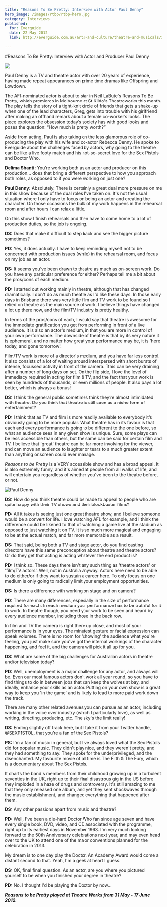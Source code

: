 ```yaml
---
title: "Reasons To Be Pretty: Interview with Actor Paul Denny"
hero_image: /images/rtbp/rtbp-hero.jpg
category: Interviews
published:
  for: Everguide
  date: 22 May 2012
  link: http://everguide.com.au/arts-and-culture/theatre-and-musicals/interview/actor-paul-denny.aspx
 
---
```


#Reasons To Be Pretty: Interview with Actor and Producer Paul Denny

![](/images/rtbp/rtbp-hero.jpg)

Paul Denny is a TV and theatre actor with over 20 years of experience, having made repeat appearances on prime time dramas like Offspring and Lowdown.
 
The AFI-nominated actor is about to star in Neil LaBute's Reasons To Be Pretty, which premieres in Melbourne at St Kilda's Theatreworks this month. The play tells the story of a tight-knit circle of friends that gets a shake-up when one of the lead characters, Greg, gets into trouble with his girlfriend after making an offhand remark about a female co-worker’s looks. The piece explores the obsession today’s society has with good looks and poses the question: “How much is pretty worth?”
 
Aside from acting, Paul is also taking on the less glamorous role of co-producing the play with his wife and co-actor Rebecca Denny. He spoke to Everguide about the challenges faced by actors, why going to the theatre can be like a live footy match and his not-so-secret love for the Sex Pistols and Doctor Who.
 
**Delima Shanti:** You’re working both as an actor and producer on this production... does that bring a different perspective to how you approach both roles, as opposed to if you were working on just one?

**Paul Denny:** Absolutely. There is certainly a great deal more pressure on me in this show because of the dual roles I've taken on. It's not the usual situation where I only have to focus on being an actor and creating the character. On those occasions the bulk of my work happens in the rehearsal room and after hours I can relax a little.
 
On this show I finish rehearsals and then have to come home to a lot of production duties, so the job is ongoing.
 
**DS:** Does that make it difficult to step back and see the bigger picture sometimes?

**PD:** Yes, it does actually. I have to keep reminding myself not to be concerned with production issues (while) in the rehearsal room, and focus on my job as an actor.
 
**DS:** It seems you’ve been drawn to theatre as much as on-screen work. Do you have any particular preference for either? Perhaps tell me a bit about the pros/cons of each medium.

**PD:** I started out working mainly in theatre, although that has changed dramatically. I don't do as much theatre as I'd like these days. In those early days in Brisbane there was very little film and TV work to be found so I relied on theatre as the main source of work. I believe things have changed a lot up there now, and the film/TV industry is pretty healthy.
 
In terms of the pros/cons of each, I would say that theatre is awesome for the immediate gratification you get from performing in front of a live audience. It is also an actor's medium, in that you are more in control of your own performance. The downside of theatre is that by its very nature it is ephemeral, and no matter how great your performance may be, it is 'here today, and gone tomorrow'.
 
Film/TV work is more of a director's medium, and you have far less control. It also consists of a lot of waiting around interspersed with short bursts of intense, focussed activity in front of the camera. Tthis can be very draining after a number of long days on set. On the flip side, I love the level of immediacy required in acting for film & TV, and the fact that your work is seen by hundreds of thousands, or even millions of people. It also pays a lot better, which is always a bonus!
 
**DS:** I think the general public sometimes think they’re almost intimidated with theatre. Do you think that theatre is still seen as a niche form of entertainment?

**PD:** I think that as TV and film is more readily available to everybody it’s obviously going to be more popular. What theatre has in its favour is that each and every performance is going to be different to the one before, so what an audience sees in any given show is unique. Sure, some plays can be less accessible than others, but the same can be said for certain film and TV. I believe that 'great' theatre can be far more involving for the viewer, and can move an audience to laughter or tears to a much greater extent than anything onscreen could ever manage.
 
*Reasons to be Pretty* is a VERY accessible show and has a broad appeal. It is also extremely funny, and it's aimed at people from all walks of life, and will entertain you regardless of whether you've been to the theatre before, or not.
 
![Paul Denny](/images/rtbp/paul-denny.jpg) 
 
**DS:** How do you think theatre could be made to appeal to people who are quite happy with their TV shows and their blockbuster films?

**PD:** All it takes is seeing just one great theatre show, and I believe someone would be a convert for life. I love watching AFL for example, and I think the difference could be likened to that of watching a game live at the stadium as opposed to just watching it on TV. It is so much more magical and engaging to be at the actual match, and far more memorable as a result.
 
**DS:** That said, being both a TV and stage actor, do you find casting directors have this same preconception about theatre and theatre actors? Or do they get that acting is acting whatever the end product is?

**PD:** I think so. These days there isn't any such thing as 'theatre actors' or 'film/TV actors'. Well, not in Australia anyway. Actors here need to be able to do either/or if they want to sustain a career here. To only focus on one medium is only going to radically limit your employment opportunities.
 
**DS:** Is there a difference with working on stage and on camera?

**PD:** There are many differences, especially in the size of performance required for each. In each medium your performance has to be truthful for it to work. In theatre though, you need your work to be seen and heard by every audience member, including those in the back row.
 
In film and TV the camera is right there up close, and most of your performance is in your eyes. The minutest gesture or facial expression can speak volumes. There is no room for 'showing' the audience what you're feeling, you just make sure you've got the internal workings of the character happening, and feel it, and the camera will pick it all up for you.
 
**DS:** What are some of the big challenges for Australian actors in theatre and/or television today?

**PD:** Well, unemployment is a major challenge for any actor, and always will be. Even our most famous actors don't work all year round, so you have to find things to do in between jobs that can keep the wolves at bay, and ideally, enhance your skills as an actor. Putting on your own show is a great way to keep you 'in the game' and is likely to lead to more paid work down the track.
 
There are many other related avenues you can pursue as an actor, including working in the voice over industry (which I particularly love), as well as writing, directing, producing, etc. The sky's the limit really!
 
**DS:** Ending slightly off track here, but I take it from your Twitter handle, @SEXP1STOL, that you’re a fan of the Sex Pistols?

**PS:** I'm a fan of music in general, but I've always loved what the Sex Pistols did for popular music. They didn't play nice, and they weren't pretty, and they had something to say. They spoke for the underprivileged, and the disenchanted. My favourite movie of all time is The Filth & The Fury, which is a documentary about The Sex Pistols.
 
It charts the band's members from their childhood growing up in a turbulent seventies in the UK, right up to their final disastrous gig in the US before they imploded in a haze of drugs and controversy. It's still amazing to me that they only released one album, and yet they sent shockwaves through the music establishment, and changed everything that happened after them.
 
**DS:** Any other passions apart from music and theatre?

**PD:** Well, I've been a die-hard Doctor Who fan since age seven and have every single book, DVD, video, and CD associated with the programme, right up to its earliest days in November 1963. I'm very much looking forward to the 50th Anniversary celebrations next year, and may even head over to the UK to attend one of the major conventions planned for the celebration in 2013.
 
My dream is to one day play the Doctor. An Academy Award would come a distant second to that. Yeah, I'm a geek at heart I guess.
 
**DS:** OK, final final question. As an actor, are you where you pictured yourself to be when you finished your degree in theatre?

**PD:** No. I thought I'd be playing the Doctor by now...
  

***Reasons to be Pretty played at Theatre Works from 31 May - 17 June 2012.***